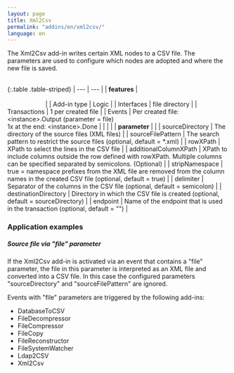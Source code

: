 ```yaml
---
layout: page
title: Xml2Csv
permalink: "addins/en/xml2csv/"
language: en
---
```


The Xml2Csv add-in writes certain XML nodes to a CSV file. The parameters are used to configure which nodes are adopted and where the new file is saved.
<br /><br />

{:.table .table-striped}
| --- | --- |
| __features__ | &nbsp;&nbsp;&nbsp;&nbsp;&nbsp;&nbsp;&nbsp;&nbsp;&nbsp;&nbsp;&nbsp;&nbsp;&nbsp;&nbsp;&nbsp;&nbsp;&nbsp;&nbsp;&nbsp;&nbsp;&nbsp;&nbsp;&nbsp;&nbsp;&nbsp;&nbsp;&nbsp;&nbsp;&nbsp;&nbsp;&nbsp;&nbsp;&nbsp;&nbsp;&nbsp;&nbsp;&nbsp;&nbsp;&nbsp;&nbsp;&nbsp;&nbsp;&nbsp;&nbsp;&nbsp;&nbsp;&nbsp;&nbsp;&nbsp;&nbsp;&nbsp;&nbsp;&nbsp;&nbsp;&nbsp;&nbsp;&nbsp;&nbsp;&nbsp;&nbsp;&nbsp;&nbsp;&nbsp;&nbsp;&nbsp;&nbsp;&nbsp;&nbsp;&nbsp;&nbsp;&nbsp;&nbsp;&nbsp;&nbsp;&nbsp;&nbsp;&nbsp;&nbsp;&nbsp;&nbsp;&nbsp;&nbsp;&nbsp;&nbsp;&nbsp;&nbsp;&nbsp;&nbsp;&nbsp;&nbsp;&nbsp;&nbsp;&nbsp;&nbsp;&nbsp;&nbsp;&nbsp;&nbsp;&nbsp;&nbsp;&nbsp;&nbsp;&nbsp;&nbsp;&nbsp;&nbsp;&nbsp;&nbsp;&nbsp;&nbsp;&nbsp;&nbsp;&nbsp;&nbsp;&nbsp;&nbsp;&nbsp;&nbsp;&nbsp;&nbsp;&nbsp;&nbsp;&nbsp;&nbsp;&nbsp;&nbsp;&nbsp;&nbsp;&nbsp;&nbsp;&nbsp;&nbsp;&nbsp;&nbsp;&nbsp;&nbsp;&nbsp;&nbsp;&nbsp;&nbsp;&nbsp;&nbsp;&nbsp;&nbsp;&nbsp;&nbsp;&nbsp;&nbsp;&nbsp; |
| Add-in type | Logic |
| Interfaces | file directory |
| Transactions | 1 per created file |
| Events | Per created file: &lt;instance&gt;.Output (parameter = file)<br />1x at the end: &lt;instance&gt;.Done |
| | |
| __parameter__ | |
| sourceDirectory | The directory of the source files (XML files) |
| sourceFilePattern | The search pattern to restrict the source files (optional, default = \*.xml) |
| rowXPath | 	XPath to select the lines in the CSV file |
| additionalColumnXPath | XPath to include columns outside the row defined with rowXPath. Multiple columns can be specified separated by semicolons. (Optional) |
| stripNamespace | 	true = namespace prefixes from the XML file are removed from the column names in the created CSV file (optional, default = true) |
| delimiter | Separator of the columns in the CSV file (optional, default = semicolon) |
| destinationDirectory | Directory in which the CSV file is created (optional, default = sourceDirectory) |
| endpoint | Name of the endpoint that is used in the transaction (optional, default = "") |

### Application examples 

##### Source file via "file" parameter

If the Xml2Csv add-in is activated via an event that contains a "file" parameter, the file in this parameter is interpreted as an XML file and converted into a CSV file. In this case the configured parameters "sourceDirectory" and "sourceFilePattern" are ignored.

Events with "file" parameters are triggered by the following add-ins:
* DatabaseToCSV
* FileDecompressor
* FileCompressor
* FileCopy
* FileReconstructor
* FileSystemWatcher
* Ldap2CSV
* Xml2Csv
